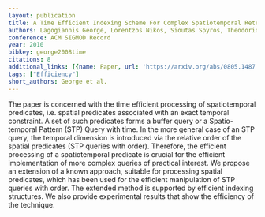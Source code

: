 ```yaml
---
layout: publication
title: A Time Efficient Indexing Scheme For Complex Spatiotemporal Retrieval
authors: Lagogiannis George, Lorentzos Nikos, Sioutas Spyros, Theodoridis Evaggelos
conference: ACM SIGMOD Record
year: 2010
bibkey: george2008time
citations: 8
additional_links: [{name: Paper, url: 'https://arxiv.org/abs/0805.1487'}]
tags: ["Efficiency"]
short_authors: George et al.
---
```

The paper is concerned with the time efficient processing of spatiotemporal
predicates, i.e. spatial predicates associated with an exact temporal
constraint. A set of such predicates forms a buffer query or a Spatio-temporal
Pattern (STP) Query with time. In the more general case of an STP query, the
temporal dimension is introduced via the relative order of the spatial
predicates (STP queries with order). Therefore, the efficient processing of a
spatiotemporal predicate is crucial for the efficient implementation of more
complex queries of practical interest. We propose an extension of a known
approach, suitable for processing spatial predicates, which has been used for
the efficient manipulation of STP queries with order. The extended method is
supported by efficient indexing structures. We also provide experimental
results that show the efficiency of the technique.